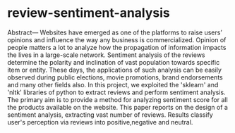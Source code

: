 # review-sentiment-analysis
Abstract— Websites have emerged as one of the platforms to raise users’ opinions and influence the way any business is commercialized. Opinion of people matters a lot to analyze how the propagation of information impacts the lives in a large-scale network. Sentiment analysis of the reviews determine the polarity and inclination of vast population towards specific item or entity. These days, the applications of such analysis can be easily observed during public elections, movie promotions, brand endorsements and many other fields also. In this project, we exploited the 'sklearn' and 'nltk' libraries of python to extract reviews and perform sentiment analysis. The primary aim is to provide a method for analyzing sentiment score for all the products available on the website. This paper reports on the design of a sentiment analysis, extracting vast number of reviews. Results classify user's perception via reviews into positive,negative and neutral. 
